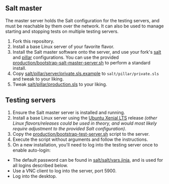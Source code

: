 ## Salt master

The master server holds the Salt configuration for the testing servers, and
must be reachable by them over the network. It can also be used to manage
starting and stopping tests on multiple testing servers.

 1. Fork this repository.
 1. Install a base Linux server of your favorite flavor.
 1. Install the Salt master software onto the server, and use your fork's [salt](salt/salt) and [pillar](salt/pillar) configurations. You can use the provided [production/bootstrap-salt-master-server.sh](production/bootstrap-salt-master-server.sh) to perform a standard install.
 1. Copy [salt/pillar/server/private.sls.example](salt/pillar/server/private.sls.example) to `salt/pillar/private.sls` and tweak to your liking.
 1. Tweak [salt/pillar/production.sls](salt/pillar/production.sls) to your liking.

## Testing servers

 1. Ensure the Salt master server is installed and running.
 1. Install a base Linux server using the [Ubuntu Xenial LTS](http://releases.ubuntu.com/16.04) release *(other Linux flavors/releases could be used in theory, and would most likely require adjustment to the provided Salt configuration)*.
 1. Copy the [production/bootstrap-test-server.sh](production/bootstrap-test-server.sh) script to the server.
 1. Execute the script without arguments and follow the instructions.
 1. On a new installation, you'll need to log into the testing server once to enable auto-login:
   * The default password can be found in [salt/salt/vars.jinja](salt/salt/vars.jinja), and is used for all logins described below.
   * Use a VNC client to log into the server, port 5900.
   * Log into the desktop.
